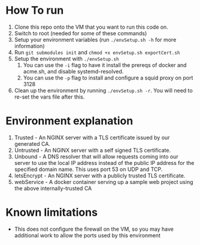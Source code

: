 # How To run

1. Clone this repo onto the VM that you want to run this code on.
2. Switch to root (needed for some of these commands)
3. Setup your environment variables (run `./envSetup.sh -h` for more information)
4. Run `git submodules init` and `chmod +x envSetup.sh exportCert.sh`
5. Setup the environment with `./envSetup.sh` 
   1. You can use the `-i` flag to have it install the prereqs of docker and acme.sh, and disable systemd-resolved.
   2. You can use the `-p` flag to install and configure a squid proxy on port 3128
6. Clean up the environment by running `./envSetup.sh -r`. You will need to re-set the vars file after this. 

# Environment explanation

1. Trusted - An NGINX server with a TLS certificate issued by our generated CA.
2. Untrusted - An NGINX server with a self signed TLS certificate.
3. Unbound - A DNS resolver that will allow requests coming into our server to use the local IP address instead of the public IP address for the specified domain name. This uses port 53 on UDP and TCP.
4. letsEncrypt - An NGINX server with a publicly trusted TLS certificate.
5. webService - A docker container serving up a sample web project using the above internally-trusted CA

# Known limitations

* This does not configure the firewall on the VM, so you may have additional work to allow the ports used by this environment
